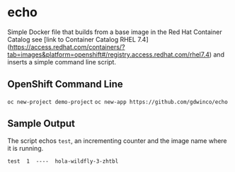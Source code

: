 # echo
Simple Docker file that  builds from a base image in the Red Hat Container Catalog see [link to Container Catalog RHEL 7.4] (https://access.redhat.com/containers/?tab=images&platform=openshift#/registry.access.redhat.com/rhel7.4) and inserts a simple command line script.


## OpenShift Command Line
`oc new-project demo-project`
`oc new-app https://github.com/gdwinco/echo`

## Sample Output
The script echos `test`, an incrementing counter and the image name where it is running.

`test  1  ----  hola-wildfly-3-zhtbl`